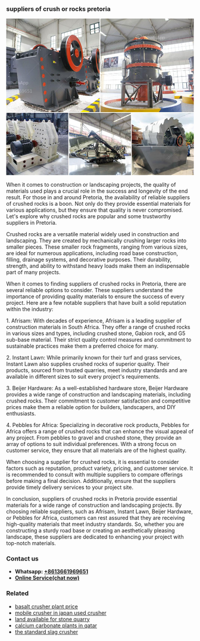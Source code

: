 <h3>suppliers of crush or rocks pretoria</h3><img src='1708663734.jpg' alt=''><p>When it comes to construction or landscaping projects, the quality of materials used plays a crucial role in the success and longevity of the end result. For those in and around Pretoria, the availability of reliable suppliers of crushed rocks is a boon. Not only do they provide essential materials for various applications, but they ensure that quality is never compromised. Let's explore why crushed rocks are popular and some trustworthy suppliers in Pretoria.</p><p>Crushed rocks are a versatile material widely used in construction and landscaping. They are created by mechanically crushing larger rocks into smaller pieces. These smaller rock fragments, ranging from various sizes, are ideal for numerous applications, including road base construction, filling, drainage systems, and decorative purposes. Their durability, strength, and ability to withstand heavy loads make them an indispensable part of many projects.</p><p>When it comes to finding suppliers of crushed rocks in Pretoria, there are several reliable options to consider. These suppliers understand the importance of providing quality materials to ensure the success of every project. Here are a few notable suppliers that have built a solid reputation within the industry:</p><p>1. Afrisam: With decades of experience, Afrisam is a leading supplier of construction materials in South Africa. They offer a range of crushed rocks in various sizes and types, including crushed stone, Gabion rock, and G5 sub-base material. Their strict quality control measures and commitment to sustainable practices make them a preferred choice for many.</p><p>2. Instant Lawn: While primarily known for their turf and grass services, Instant Lawn also supplies crushed rocks of superior quality. Their products, sourced from trusted quarries, meet industry standards and are available in different sizes to suit every project's requirements.</p><p>3. Beijer Hardware: As a well-established hardware store, Beijer Hardware provides a wide range of construction and landscaping materials, including crushed rocks. Their commitment to customer satisfaction and competitive prices make them a reliable option for builders, landscapers, and DIY enthusiasts.</p><p>4. Pebbles for Africa: Specializing in decorative rock products, Pebbles for Africa offers a range of crushed rocks that can enhance the visual appeal of any project. From pebbles to gravel and crushed stone, they provide an array of options to suit individual preferences. With a strong focus on customer service, they ensure that all materials are of the highest quality.</p><p>When choosing a supplier for crushed rocks, it is essential to consider factors such as reputation, product variety, pricing, and customer service. It is recommended to consult with multiple suppliers to compare offerings before making a final decision. Additionally, ensure that the suppliers provide timely delivery services to your project site.</p><p>In conclusion, suppliers of crushed rocks in Pretoria provide essential materials for a wide range of construction and landscaping projects. By choosing reliable suppliers, such as Afrisam, Instant Lawn, Beijer Hardware, or Pebbles for Africa, customers can rest assured that they are receiving high-quality materials that meet industry standards. So, whether you are constructing a sturdy road base or creating an aesthetically pleasing landscape, these suppliers are dedicated to enhancing your project with top-notch materials.</p><h3>Contact us</h3><ul><li><strong>Whatsapp:&nbsp;<a href="https://wa.me/8613661969651">+8613661969651</a></strong></li><li><a href="https://swt.shibang-china.com/?git&amp;zhl&amp;suppliers of crush or rocks pretoria"><strong>Online Service(chat now)</strong></a></li></ul><h3>Related</h3><ul><li><a href='basalt crusher plant price.md'>basalt crusher plant price</a></li><li><a href='mobile crusher in japan used crusher.md'>mobile crusher in japan used crusher</a></li><li><a href='land available for stone quarry.md'>land available for stone quarry</a></li><li><a href='calcium carbonate plants in qatar.md'>calcium carbonate plants in qatar</a></li><li><a href='the standard slag crusher.md'>the standard slag crusher</a></li></ul>
